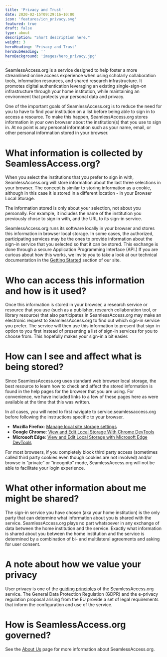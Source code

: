 ```yaml
---
title: 'Privacy and Trust'
date: 2020-02-15T09:29:16+10:00
icon: 'features/icn_privacy.svg'
featured: true
draft: false
type: about
description: "Short description here."
weight: 3
heroHeading: 'Privacy and Trust'
heroSubHeading: ''
heroBackground: 'images/hero_privacy.jpg'
---
```


SeamlessAccess.org is a service designed to help foster a more streamlined online access experience when using scholarly collaboration tools, information resources, and shared research infrastructure. It promotes digital authentication leveraging an existing single-sign-on infrastructure through your home institution, while maintaining an environment that protects your personal data and privacy.

One of the important goals of SeamlessAccess.org is to reduce the need for you to have to find your institution on a list before being able to sign in to access a resource. To make this happen, SeamlessAccess.org stores information in your own browser about the institution(s) that you use to sign in. At no point is any personal information such as your name, email, or other personal information stored in your browser.

# What information is collected by SeamlessAccess.org?

When you select the institutions that you prefer to sign in with, SeamlessAccess.org will store information about the last three selections in your browser. The concept is similar to storing information as a cookie, although in this case it is stored in a different location - in your Browser Local Storage.

The information stored is only about your selection, not about you personally. For example, it includes the name of the institution you previously chose to sign in with, and the URL to its sign-in service.

SeamlessAccess.org runs its software locally in your browser and stores this information in browser local storage. In some cases, the authorized, participating services may be the ones to provide information about the sign-in service that you selected so that it can be stored. This exchange is done through a secure Application Programming Interface (API.) If you are curious about how this works, we invite you to take a look at our technical documentation in the [Getting Started](../../work) section of our site.  
   
# Who can access this information and how is it used?

Once this information is stored in your browser, a research service or resource that you use (such as a publisher, research collaboration tool, or library resource)  that also participates in SeamlessAccess.org may make an electronic request to SeamlessAccess.org to find out which sign-in service you prefer. The service will then use this information to present that sign-in option to you first instead of presenting a list of sign-in services for you to choose from. This hopefully makes your sign-in a bit easier.

# How can I see and affect what is being stored?

Since SeamlessAccess.org uses standard web browser local storage, the best resource to learn how to check and affect the stored information is found in the help pages for the browser that you are using. For convenience, we have included links to a few of these pages here as were available at the time that this was written.

In all cases, you will need to first navigate to service.seamlessaccess.org before following the instructions specific to your browser.

* **Mozilla Firefox**: [Manage local site storage settings](https://support.mozilla.org/en-US/kb/storage)
* **Google Chrome**: [View and Edit Local Storage With Chrome DevTools](https://developers.google.com/web/tools/chrome-devtools/storage/localstorage)
* **Microsoft Edge**: [View and Edit Local Storage with Microsoft Edge DevTools](https://docs.microsoft.com/en-us/microsoft-edge/devtools-guide-chromium/storage/localstorage)

For most browsers, if you completely block third party access (sometimes called third party cookies even though cookies are not involved) and/or browse in “private” or “incognito” mode, SeamlessAccess.org will not be able to facilitate your login experience.

# What other information about me might be shared?

The sign-in service you have chosen (aka your home institution) is the only party that can determine what information about you is shared with the service. SeamlessAccess.org plays no part whatsoever in any exchange of data between the home institution and the service. Exactly what information is shared about you between the home institution and the service is determined by a combination of bi- and multilateral agreements and asking for user consent.

# A note about how we value your privacy

User privacy is one of the [guiding principles](../) of the SeamlessAccess.org service. The General Data Protection Regulation (GDPR) and the e-privacy regulation proposal arising from the EU provide a set of legal requirements that inform the configuration and use of the service.

# How is SeamlessAccess.org governed?

See the [About Us](../) page for more information about SeamlessAccess.org.
